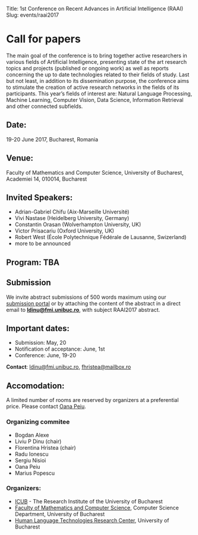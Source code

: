 Title: 1st Conference on Recent Advances in Artificial Intelligence (RAAI)
Slug: events/raai2017

# Call for papers

The main goal of the conference is to bring together active researchers in various fields of Artificial Intelligence, presenting state of the art research topics and projects (published or ongoing work) as well as reports concerning the up to date technologies related to their fields of study. Last but not least, in addition to its dissemination purpose, the conference aims to stimulate the creation of active research networks in the fields of its participants. This year’s fields of interest are:  Natural Language Processing, Machine Learning, Computer Vision, Data Science, Information Retrieval and other connected subfields. 


## Date: 
19-20 June 2017, Bucharest, Romania

## Venue:
Faculty of Mathematics and Computer Science, University of Bucharest, Academiei 14, 010014, Bucharest


## Invited Speakers:
- Adrian-Gabriel Chifu (Aix-Marseille Université)
- Vivi Nastase (Heidelberg University, Germany) 
- Constantin Orasan (Wolverhampton University, UK)
- Victor Prisacariu (Oxford University, UK)
- Robert West (École Polytechnique Fédérale de Lausanne, Swizerland) 
- more to be announced

## Program: TBA

## Submission
We invite abstract submissions of 500 words maximum using our [submission portal](https://easychair.org/conferences/?conf=raai2017) or by attaching the content of the abstract in a direct email to **ldinu@fmi.unibuc.ro**, with subject RAAI2017 abstract.

## Important dates:

* Submission: May, 20
* Notification of acceptance: June, 1st
* Conference:  June, 19-20

**Contact**: ldinu@fmi.unibuc.ro, fhristea@mailbox.ro

## Accomodation: 
A limited number of rooms are reserved by organizers at a preferential price. Please contact [Oana Peiu](mailto:oana.peiu@icub.unibuc.ro).

### Organizing commitee

- Bogdan Alexe
- Liviu P Dinu (chair)
- Florentina Hristea (chair)
- Radu Ionescu
- Sergiu Nisioi
- Oana Peiu
- Marius Popescu


### Organizers:
- [ICUB](http://icub.unibuc.ro/) - The Research Institute of the University of Bucharest
- [Faculty of Mathematics and Computer Science](http://fmi.unibuc.ro), Computer Science Department, University of Bucharest
- [Human Language Technologies Research Center](http://nlp.unibuc.ro/), University of Bucharest
